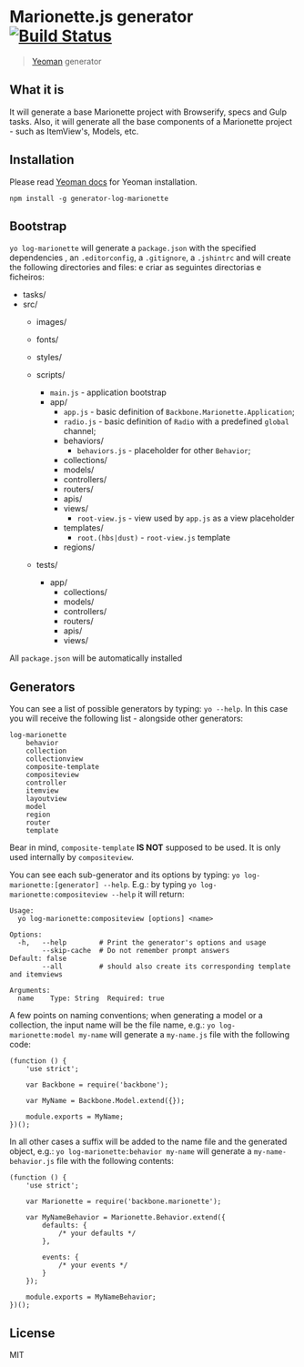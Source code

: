 # Marionette.js generator [![Build Status](https://travis-ci.org/log-oscon/generator-log-marionette.svg)](https://travis-ci.org/log-oscon/generator-log-marionette)

> [Yeoman](http://yeoman.io) generator 

## What it is

It will generate a base Marionette project with Browserify, specs and Gulp tasks. 
Also, it will generate all the base components of a Marionette project - such as ItemView's, Models, etc.

## Installation

Please read [Yeoman docs](http://yeoman.io) for Yeoman installation.

`npm install -g generator-log-marionette`

## Bootstrap

`yo log-marionette` will generate a `package.json` with the specified dependencies , an `.editorconfig`, a `.gitignore`, a `.jshintrc` and will create the following directories and files: e criar as seguintes directorias e ficheiros:

* tasks/
* src/
  * images/
  * fonts/
  * styles/
  * scripts/
      * `main.js` - application bootstrap
      * app/
          * `app.js` - basic definition of `Backbone.Marionette.Application`;
          * `radio.js` - basic definition of `Radio` with a predefined `global` channel;
          * behaviors/
              * `behaviors.js` - placeholder for other `Behavior`;
          * collections/ 
          * models/
          * controllers/
          * routers/
          * apis/
          * views/
              * `root-view.js` - view used by `app.js` as a view placeholder
          * templates/
               * `root.(hbs|dust)` - `root-view.js` template
          * regions/

  * tests/
      * app/
          * collections/
          * models/
          * controllers/
          * routers/
          * apis/
          * views/

All `package.json` will be automatically installed

## Generators

You can see a list of possible generators by typing: `yo --help`. In this case you will receive the following list - alongside other generators:

```
log-marionette
    behavior
    collection
    collectionview
    composite-template
    compositeview
    controller
    itemview
    layoutview
    model
    region
    router
    template
```

Bear in mind, `composite-template` **IS NOT** supposed to be used. It is only used internally by `compositeview`.

You can see each sub-generator and its options by typing: `yo log-marionette:[generator] --help`. E.g.: by typing `yo log-marionette:compositeview --help` it will return:

```
Usage:
  yo log-marionette:compositeview [options] <name>

Options:
  -h,   --help        # Print the generator's options and usage
        --skip-cache  # Do not remember prompt answers                               Default: false
        --all         # should also create its corresponding template and itemviews

Arguments:
  name    Type: String  Required: true
```

A few points on naming conventions; when generating a model or a collection, the input name will be the file name, e.g.: `yo log-marionette:model my-name` will generate a `my-name.js` file with the following code:

```
(function () {
    'use strict';

    var Backbone = require('backbone');

    var MyName = Backbone.Model.extend({});

    module.exports = MyName;
})();

```

In all other cases a suffix will be added to the name file and the generated object, e.g.: `yo log-marionette:behavior my-name` will generate a `my-name-behavior.js` file with the following contents:

```
(function () {
    'use strict';

    var Marionette = require('backbone.marionette');

    var MyNameBehavior = Marionette.Behavior.extend({
        defaults: {
            /* your defaults */
        },

        events: {
            /* your events */
        }
    });

    module.exports = MyNameBehavior;
})();

```

## License

MIT
